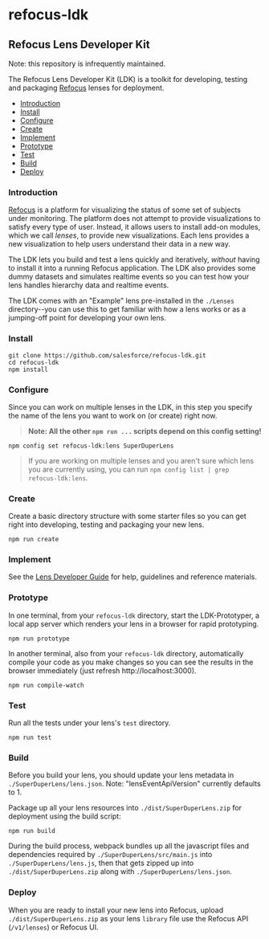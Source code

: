 # refocus-ldk

## Refocus Lens Developer Kit

Note: this repository is infrequently maintained.

The Refocus Lens Developer Kit (LDK) is a toolkit for developing, testing and packaging [Refocus](https://github.com/salesforce/refocus) lenses for deployment.

- [Introduction](#introduction)
- [Install](#install)
- [Configure](#configure)
- [Create](#create)
- [Implement](#implement)
- [Prototype](#prototype)
- [Test](#test)
- [Build](#build)
- [Deploy](#deploy)

### Introduction

[Refocus](https://github.com/salesforce/refocus) is a platform for visualizing the status of some set of subjects under monitoring. The platform does not attempt to provide visualizations to satisfy every type of user. Instead, it allows users to install add-on modules, which we call *lenses*, to provide new visualizations. Each lens provides a new visualization to help users understand their data in a new way. 

The LDK lets you build and test a lens quickly and iteratively, *without* having to install it into a running Refocus application. The LDK also provides some dummy datasets and simulates realtime events so you can test how your lens handles hierarchy data and realtime events.

The LDK comes with an "Example" lens pre-installed in the `./Lenses` directory--you can use this to get familiar with how a lens works or as a jumping-off point for developing your own lens.

### Install

```
git clone https://github.com/salesforce/refocus-ldk.git
cd refocus-ldk
npm install
```

### Configure

Since you can work on multiple lenses in the LDK, in this step you specify the name of the lens you want to work on (or create) right now.

> **Note: All the other `npm run ...` scripts depend on this config setting!**

```
npm config set refocus-ldk:lens SuperDuperLens
```

> If you are working on multiple lenses and you aren't sure which lens you are currently using, you can run `npm config list | grep refocus-ldk:lens`.

### Create

Create a basic directory structure with some starter files so you can get right into developing, testing and packaging your new lens.

```
npm run create
```

### Implement

See the [Lens Developer Guide](LensDeveloperGuide.md) for help, guidelines and reference materials.

### Prototype

In one terminal, from your `refocus-ldk` directory, start the LDK-Prototyper, a local app server which renders your lens in a browser for rapid prototyping.

```
npm run prototype
```

In another terminal, also from your `refocus-ldk` directory, automatically compile your code as you make changes so you can see the results in the browser immediately (just refresh http://localhost:3000).

```
npm run compile-watch
```

### Test

Run all the tests under your lens's `test` directory.

```
npm run test
```

### Build

Before you build your lens, you should update your lens metadata in `./SuperDuperLens/lens.json`.
Note: "lensEventApiVersion" currently defaults to 1.

Package up all your lens resources into `./dist/SuperDuperLens.zip` for deployment using the build script:

```
npm run build
```

During the build process, webpack bundles up all the javascript files and dependencies required by `./SuperDuperLens/src/main.js` into `./SuperDuperLens/lens.js`, then that gets zipped up into `./dist/SuperDuperLens.zip` along with `./SuperDuperLens/lens.json`.

### Deploy
When you are ready to install your new lens into Refocus, upload `./dist/SuperDuperLens.zip` as your lens `library` file use the Refocus API (`/v1/lenses`) or Refocus UI.
